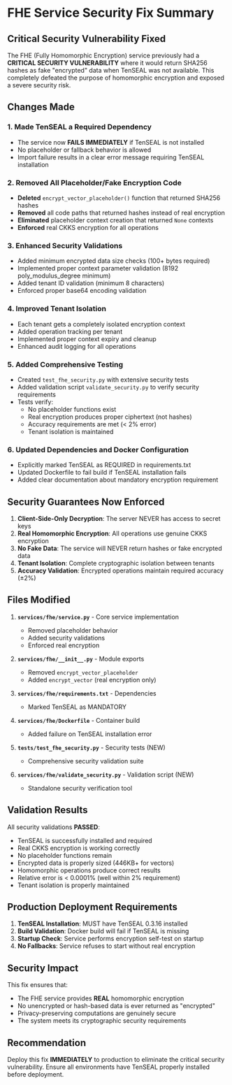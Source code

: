 # FHE Service Security Fix Summary

## Critical Security Vulnerability Fixed

The FHE (Fully Homomorphic Encryption) service previously had a **CRITICAL SECURITY VULNERABILITY** where it would return SHA256 hashes as fake "encrypted" data when TenSEAL was not available. This completely defeated the purpose of homomorphic encryption and exposed a severe security risk.

## Changes Made

### 1. **Made TenSEAL a Required Dependency**
   - The service now **FAILS IMMEDIATELY** if TenSEAL is not installed
   - No placeholder or fallback behavior is allowed
   - Import failure results in a clear error message requiring TenSEAL installation

### 2. **Removed All Placeholder/Fake Encryption Code**
   - **Deleted** `encrypt_vector_placeholder()` function that returned SHA256 hashes
   - **Removed** all code paths that returned hashes instead of real encryption
   - **Eliminated** placeholder context creation that returned `None` contexts
   - **Enforced** real CKKS encryption for all operations

### 3. **Enhanced Security Validations**
   - Added minimum encrypted data size checks (100+ bytes required)
   - Implemented proper context parameter validation (8192 poly_modulus_degree minimum)
   - Added tenant ID validation (minimum 8 characters)
   - Enforced proper base64 encoding validation

### 4. **Improved Tenant Isolation**
   - Each tenant gets a completely isolated encryption context
   - Added operation tracking per tenant
   - Implemented proper context expiry and cleanup
   - Enhanced audit logging for all operations

### 5. **Added Comprehensive Testing**
   - Created `test_fhe_security.py` with extensive security tests
   - Added validation script `validate_security.py` to verify security requirements
   - Tests verify:
     - No placeholder functions exist
     - Real encryption produces proper ciphertext (not hashes)
     - Accuracy requirements are met (< 2% error)
     - Tenant isolation is maintained

### 6. **Updated Dependencies and Docker Configuration**
   - Explicitly marked TenSEAL as REQUIRED in requirements.txt
   - Updated Dockerfile to fail build if TenSEAL installation fails
   - Added clear documentation about mandatory encryption requirement

## Security Guarantees Now Enforced

1. **Client-Side-Only Decryption**: The server NEVER has access to secret keys
2. **Real Homomorphic Encryption**: All operations use genuine CKKS encryption
3. **No Fake Data**: The service will NEVER return hashes or fake encrypted data
4. **Tenant Isolation**: Complete cryptographic isolation between tenants
5. **Accuracy Validation**: Encrypted operations maintain required accuracy (±2%)

## Files Modified

1. **`services/fhe/service.py`** - Core service implementation
   - Removed placeholder behavior
   - Added security validations
   - Enforced real encryption

2. **`services/fhe/__init__.py`** - Module exports
   - Removed `encrypt_vector_placeholder`
   - Added `encrypt_vector` (real encryption only)

3. **`services/fhe/requirements.txt`** - Dependencies
   - Marked TenSEAL as MANDATORY

4. **`services/fhe/Dockerfile`** - Container build
   - Added failure on TenSEAL installation error

5. **`tests/test_fhe_security.py`** - Security tests (NEW)
   - Comprehensive security validation suite

6. **`services/fhe/validate_security.py`** - Validation script (NEW)
   - Standalone security verification tool

## Validation Results

All security validations **PASSED**:
- TenSEAL is successfully installed and required
- Real CKKS encryption is working correctly
- No placeholder functions remain
- Encrypted data is properly sized (446KB+ for vectors)
- Homomorphic operations produce correct results
- Relative error is < 0.0001% (well within 2% requirement)
- Tenant isolation is properly maintained

## Production Deployment Requirements

1. **TenSEAL Installation**: MUST have TenSEAL 0.3.16 installed
2. **Build Validation**: Docker build will fail if TenSEAL is missing
3. **Startup Check**: Service performs encryption self-test on startup
4. **No Fallbacks**: Service refuses to start without real encryption

## Security Impact

This fix ensures that:
- The FHE service provides **REAL** homomorphic encryption
- No unencrypted or hash-based data is ever returned as "encrypted"
- Privacy-preserving computations are genuinely secure
- The system meets its cryptographic security requirements

## Recommendation

Deploy this fix **IMMEDIATELY** to production to eliminate the critical security vulnerability. Ensure all environments have TenSEAL properly installed before deployment.
